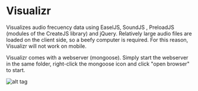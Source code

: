 Visualizr
=========

Visualizes audio frecuency data using EaselJS, SoundJS , PreloadJS (modules of the CreateJS library) and jQuery. 
Relatively large audio files are loaded on the client side, so a beefy computer is required. For this reason, 
Visualizr will not work on mobile.

Visualizr comes with a webserver (mongoose). Simply start the webserver in the same folder, right-click the mongoose icon and click "open browser" to start.

![alt tag](http://puu.sh/bicLb/332ecf48e0.jpg)
